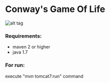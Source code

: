 Conway's Game Of Life
==========

![alt tag](https://raw.github.com/bbuallbest/GameOfLife/master/screenshot.png)

### Requirements:
- maven 2 or higher
- java 1.7

### For run:
 execute "mvn tomcat7:run" command
    
